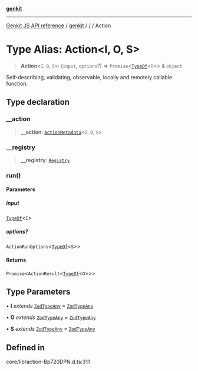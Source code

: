 [**genkit**](../README.md)

***

[Genkit JS API reference](../../README.md) / [genkit](../README.md) / [/](../README.md) / Action

# Type Alias: Action\<I, O, S\>

> **Action**\<`I`, `O`, `S`\>: (`input`, `options`?) => `Promise`\<[`TypeOf`](../namespaces/z/type-aliases/TypeOf.md)\<`O`\>\> & `object`

Self-describing, validating, observable, locally and remotely callable function.

## Type declaration

### \_\_action

> **\_\_action**: [`ActionMetadata`](../interfaces/ActionMetadata.md)\<`I`, `O`, `S`\>

### \_\_registry

> **\_\_registry**: [`Registry`](../registry/classes/Registry.md)

### run()

#### Parameters

##### input

[`TypeOf`](../namespaces/z/type-aliases/TypeOf.md)\<`I`\>

##### options?

`ActionRunOptions`\<[`TypeOf`](../namespaces/z/type-aliases/TypeOf.md)\<`S`\>\>

#### Returns

`Promise`\<`ActionResult`\<[`TypeOf`](../namespaces/z/type-aliases/TypeOf.md)\<`O`\>\>\>

## Type Parameters

• **I** *extends* [`ZodTypeAny`](../namespaces/z/type-aliases/ZodTypeAny.md) = [`ZodTypeAny`](../namespaces/z/type-aliases/ZodTypeAny.md)

• **O** *extends* [`ZodTypeAny`](../namespaces/z/type-aliases/ZodTypeAny.md) = [`ZodTypeAny`](../namespaces/z/type-aliases/ZodTypeAny.md)

• **S** *extends* [`ZodTypeAny`](../namespaces/z/type-aliases/ZodTypeAny.md) = [`ZodTypeAny`](../namespaces/z/type-aliases/ZodTypeAny.md)

## Defined in

core/lib/action-Bp720DPN.d.ts:311
